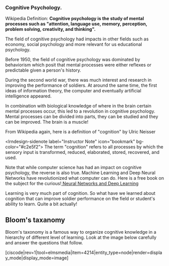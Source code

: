 ### Cognitive Psychology. 

Wikipedia Definition: **Cognitive psychology is the study of mental processes such as "attention, language use, memory, perception, problem solving, creativity, and thinking".**

The field of cognitive psychology had impacts in other fields such as economy, social psychology and more relevant for us educational psychology. 

Before 1950, the field of cognitive psychology was dominated by behaviorism which posit that mental processes were either reflexes or predictable given a person's history. 

During the second world war, there was much interest and research in improving the performance of soldiers. At around the same time, the first ideas of information theory, the computer and eventually artificial intelligence appeared. 

In combination with biological knowledge of where in the brain certain mental processes occur, this led to a revolution in cognitive psychology. Mental processes can be divided into parts, they can be studied and they can be improved. The brain is a muscle! 

From Wikipedia again, here is a definition of "cognition" by Ulric Neisser

<lrndesign-sidenote label="Instructor Note" icon="bookmark" bg-color="#c2e5f2”>
The term "cognition" refers to all processes by which the sensory input is transformed, reduced, elaborated, stored, recovered, and used.
</lrndesign-sidenote>


Note that while computer science has had an impact on cognitive psychology, the reverse is also true. Machine Learning and Deep Neural Networks have revolutionized what computer can do. Here is a free book on the subject for the curious!<a target = "_blank" href="http://neuralnetworksanddeeplearning.com/index.html"> Neural Networks and Deep Learning</a> 

Learning is very much part of cognition. So what have we learned about cognition that can improve soldier performance on the field or student's ability to learn. Quite a bit actually!

## Bloom's taxanomy 

Bloom's taxonomy is a famous way to organize cognitive knowledge in a hierarchy of different level of learning. Look at the image below carefully and answer the questions that follow. 

[ciscode|rev=1|tool=elmsmedia|item=4214|entity_type=node|render=display_mode|display_mode=image] 

